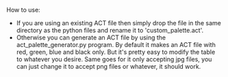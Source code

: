 How to use:
  - If you are using an existing ACT file then simply drop the file in the same directory as the python files and rename it to 'custom_palette.act'.
  - Otherwise you can generate an ACT file by using the act_palette_generator.py program. By default it makes an ACT file with red, green, blue and black only.
    But it's pretty easy to modify the table to whatever you desire. Same goes for it only accepting jpg files, you can just change it to accept png files or whatever, it should work.
